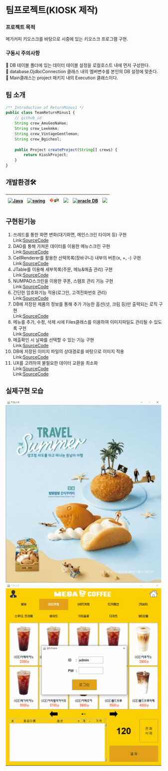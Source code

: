 # 팀프로젝트(KIOSK 제작)

### 프로젝트 목적

 메가커피 키오스크를 바탕으로 시중에 있는 키오스크 프로그램 구현.

### 구동시 주의사항
 
💬 DB 테이블 폴더에 있는 데이터 테이블 설정을 로컬호스트 내에 먼저 구성한다. <br>
💬 database.OjdbcConnection 클래스 내의 멤버변수를 본인의 DB 설정에 맞춘다. <br>
💬 Main클래스는 project 패키지 내의 Execution 클래스이다. <br>

## 팀 소개
```javascript 
/** Introduction of ReturnMinus1 */  
public class TeamReturnMinus1 {
	// github_id
	String crew_AmuGeoNaHae;
	String crew_Leekmkm;
	String crew_VintageGentleman;
	String crew_Bgicheol;
	
	public Project createProject(String[] crews) {
		return KioskProject;
	}
}
``` 
## 개발환경🛠️
| [<img src="https://i.namu.wiki/i/SYrBI_p_biVutwbD1BAgay_FQMbcUHSvomKVjKnhZiIc0i_BlCRiYyPN0aB8Ye8aoD5S4YQaXy8o5YvA8nHa1ppT408YHFz0U3LmH8ZQUmD--npomEE5Ex4vhEH5DHXNQ7nmfanMyaoUKJ6QZK3niQ.svg" alt="Java" width="30">](https://www.oracle.com/) |  [<img src="https://mpng.subpng.com/20180509/jpw/kisspng-swing-graphical-user-interface-javafx-java-foundat-5af37e6e6700f8.6663967215259070544219.jpg" alt="swing" width="30">](https:///www.oracle.com/) | [<img src="https://raw.githubusercontent.com/github/explore/80688e429a7d4ef2fca1e82350fe8e3517d3494d/topics/git/git.png" alt="Git" width="30">](https://git-scm.com/) |  [<img src="https://www.eclipse.org/downloads/assets/public/images/logo-eclipse.png" width="30">](https://www.eclipse.org/) | [<img src="https://i.namu.wiki/i/RG9FxI230sOdulAeM6NgoU8pro9a27mCR9ZnkCtTVaAW0xdE59ewXvDXlFPj9BneL9xHshhiGizHd38W3_TbQmElm1x3HnIc5jow_JVQKVL1qVXQOoB-qkUsFQAKq_rzc3kKLDD4uK4BwUCM1B4vzA.webp" alt="oracle DB" width="60">](https://www.oracle.com/) | [<img src="https://avatars.githubusercontent.com/u/9919?s=200&v=4" width="30">](https://github.com/)  |
|---|---|---|---|---|---|

## 구현된기능
1. 쓰레드를 통한 화면 변화(대기화면, 메인스크린 타이머 등) 구현<br>
Link:[SourceCode](https://github.com/AmuGeoNaHae/Kiosk_Project/blob/master/src/project/WaitingScreen.java "Thread link")
2. DAO를 통해 가져온 데이터를 이용한 메뉴스크린 구현<br>
Link:[SourceCode](https://github.com/AmuGeoNaHae/Kiosk_Project/blob/master/src/database/dao/DataCollection.java "MenuScreen link")
3. CellRenderer를 활용한 선택목록(장바구니) 내부의 버튼(x, +, -) 구현<br>
Link:[SourceCode](https://github.com/AmuGeoNaHae/Kiosk_Project/tree/master/src/main_menu/order_list "OrderList link")
4. JTable를 이용해 세부목록(주문, 메뉴&매출 관리) 구현<br>
Link:[SourceCode](https://github.com/AmuGeoNaHae/Kiosk_Project/blob/master/src/manager/menu_management/ManagerModeScreen.java "JTable link")
5. NUMPAD스크린을 이용한 쿠폰, 스탬프 관리 기능 구현<br>
Link:[SourceCode](https://github.com/AmuGeoNaHae/Kiosk_Project/blob/master/src/phone_button/PhoneNumberScreen.java "Numpad link")
6. 간단한 암호화기능 적용(로그인, 고객전화번호 관리)<br>
Link:[SourceCode](https://github.com/AmuGeoNaHae/Kiosk_Project/blob/master/src/project/Encryption.java "Encryption link")
7. DB에 저장된 제품의 정보를 통해 추가 가능한 옵션(샷, 크림 등)만 출력되는 로직 구현<br>
Link:[SourceCode](https://github.com/AmuGeoNaHae/Kiosk_Project/blob/master/src/option/OptionScreen.java "Option link")
8. 메뉴를 추가, 수정, 삭제 시에 Files클래스를 이용하여 이미지파일도 관리될 수 있도록 구현<br>
Link:[SourceCode](https://github.com/AmuGeoNaHae/Kiosk_Project/blob/master/src/database/dao/ProductDAO.java "Management link")
9. 매출확인 시 날짜를 선택할 수 있는 기능 구현<br>
Link:[SourceCode](https://github.com/AmuGeoNaHae/Kiosk_Project/blob/master/src/manager/confirm_sale/Date_Picker.java "DatePicker link")
10. DB에 저장된 이미지 파일의 상대경로를 바탕으로 이미지 적용<br>
Link:[SourceCode](https://github.com/AmuGeoNaHae/Kiosk_Project/blob/master/DB%20table/product%20INSERT.sql "ImageDirectory link")
11. UX를 고려하여 불필요한 데이터 교환을 최소화<br>
Link:[SourceCode](https://github.com/AmuGeoNaHae/Kiosk_Project/blob/master/src/project/PosFrame.java "DataExchange link")<br>
Link:[SourceCode](https://github.com/AmuGeoNaHae/Kiosk_Project/blob/master/src/manager/menu_management/CloseCheckDialog.java "DataExchange link")

## 실제구현 모습
<img src=".\images\Example_Images\PaymentFlow.gif" alt="결제 흐름" width="500">  <img src=".\images\Example_Images\ManagerFlow.gif" alt="관리자모드 흐름" width="500" >

